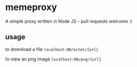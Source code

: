 # memeproxy
A simple proxy written in Node JS - pull requests welcome :)
## usage

to download a file `localhost:80/octet/{url}`

to view an png image `localhost:80/png/{url}`
